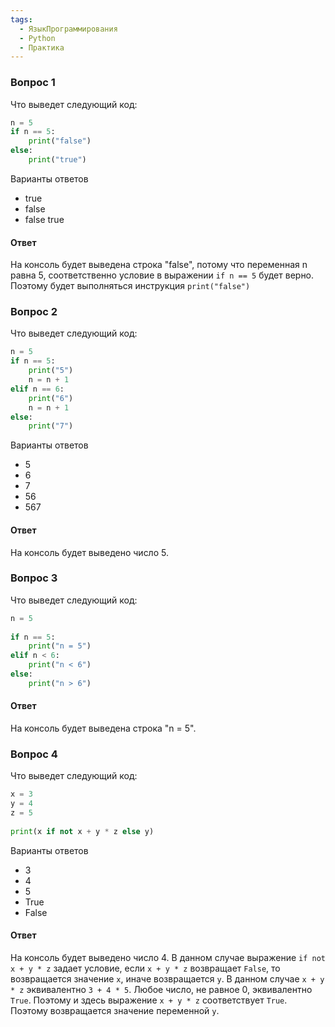 ```yaml
---
tags:
  - ЯзыкПрограммирования
  - Python
  - Практика
---
```

### Вопрос 1

Что выведет следующий код:

```python
n = 5
if n == 5:
    print("false")
else:
    print("true")
```

Варианты ответов

- true
- false
- false true

#### Ответ 

На консоль будет выведена строка "false", потому что переменная n равна 5, соответственно условие в выражении `if n == 5` будет верно. Поэтому будет выполняться инструкция `print("false")`

### Вопрос 2

Что выведет следующий код:

```python
n = 5
if n == 5:
    print("5")
    n = n + 1
elif n == 6:
    print("6")
    n = n + 1
else:
    print("7")
```

Варианты ответов

- 5
- 6
- 7
- 56
- 567

#### Ответ

На консоль будет выведено число 5.

### Вопрос 3

Что выведет следующий код:

```python
n = 5
 
if n == 5:
    print("n = 5")
elif n < 6:
    print("n < 6")
else:
    print("n > 6")
```

#### Ответ

На консоль будет выведена строка "n = 5".

### Вопрос 4

Что выведет следующий код:

```python
x = 3
y = 4
z = 5
 
print(x if not x + y * z else y)
```

Варианты ответов

- 3
- 4
- 5
- True
- False

#### Ответ

На консоль будет выведено число 4. В данном случае выражение `if not x + y * z` задает условие, если `x + y * z` возвращает `False`, то возвращается значение `x`, иначе возвращается `y`. В данном случае `x + y * z` эквивалентно `3 + 4 * 5`. Любое число, не равное 0, эквивалентно `True`. Поэтому и здесь выражение `x + y * z` соответствует `True`. Поэтому возвращается значение переменной `y`.


